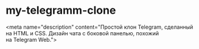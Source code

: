 # my-telegramm-clone
&lt;meta name="description" content="Простой клон Telegram, сделанный на HTML и CSS. Дизайн чата с боковой панелью, похожий на Telegram Web.">
